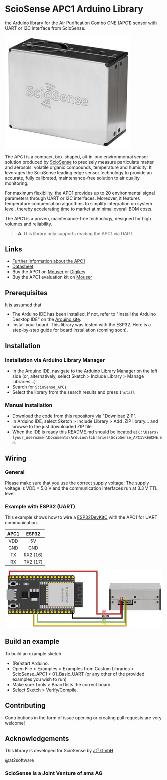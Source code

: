 # ScioSense APC1 Arduino Library
the Arduino library for the Air Purification Combo ONE (APC1) sensor with UART or I2C interface from ScioSense.

<img src="images/apc1.png" width="400">

The APC1 is a compact, box-shaped, all-in-one environmental sensor solution produced by
[ScioSense](http://www.sciosense.com) to precisely
measure particulate matter and aerosols, volatile organic compounds, temperature and
humidity. It leverages the ScioSense leading edge sensor technology to provide an
accurate, fully calibrated, maintenance-free solution to air quality monitoring.

For maximum flexibility, the APC1 provides up to 20 environmental signal parameters
through UART or I2C interfaces. Moreover, it features temperature compensation
algorithms to simplify integration on system level, thereby accelerating time to market at
minimal overall BOM costs.

The APC1 is a proven, maintenance-free technology, designed for high volumes and
reliability.

> :warning: This library only supports reading the APC1 via UART.


## Links
* [Further information about the APC1](https://www.sciosense.com/products/environmental-sensors/apc1/)  
* [Datasheet](https://www.sciosense.com/wp-content/uploads/documents/SC-001581-DS-4-APC1-Datasheet.pdf)
* Buy the APC1 on [Mouser](https://mou.sr/3RccQwh) or [Digikey](https://www.digikey.nl/short/2v43qfh4)
* Buy the APC1 evaluation kit on [Mouser](https://mou.sr/3LfXiUG)
 
## Prerequisites
It is assumed that
 - The Arduino IDE has been installed.
   If not, refer to "Install the Arduino Desktop IDE" on the
   [Arduino site](https://www.arduino.cc/en/Guide/HomePage).
 - Install your board. This library was tested with the ESP32. Here is a step-by-step guide for board installation 
(coming soon).


## Installation

### Installation via Arduino Library Manager
- In the Arduino IDE, navigate to the Arduino Library Manager on the left side (or, alternatively, select Sketch > 
Include Library > Manage Libraries...)
- Search for `ScioSense_APC1`
- Select the library from the search results and press `Install`

### Manual installation
- Download the code from this repository via "Download ZIP".
- In Arduino IDE, select Sketch > Include Library > Add .ZIP library... and browse to the just downloaded ZIP file.
- When the IDE is ready this README.md should be located at `C:\Users\[your_username]\Documents\Arduino\libraries\ScioSense_APC1\README.md`.


## Wiring

### General
Please make sure that you use the correct supply voltage: The supply voltage is VDD = 5.0 V and the communication
interfaces run at 3.3 V TTL level.

### Example with ESP32 (UART)
This example shows how to wire a [ESP32DevKitC](https://docs.espressif.com/projects/esp-idf/en/latest/esp32/hw-reference/esp32/get-started-devkitc.html#get-started-esp32-devkitc-board-front) 
with the APC1 for UART communication.

| APC1 |   ESP32   |
|:----:|:---------:|
| VDD  |    5V     |
| GND  |    GND    |
| TX  | RX2 (16)  |
| RX  | TX2 (17)  |

<img src="images/uart_pinout_esp32.png" width="1000">

## Build an example
To build an example sketch
 - (Re)start Arduino.
 - Open File > Examples > Examples from Custom Libraries > ScioSense_APC1 > 01_Basic_UART (or any other of the provided 
examples you wish to run)
 - Make sure Tools > Board lists the correct board.
 - Select Sketch > Verify/Compile.

## Contributing
Contributions in the form of issue opening or creating pull requests are very welcome!

## Acknowledgements
This library is developed for ScioSense by [at² GmbH](https://www.at2-software.com/en/) 

@at2software

### ScioSense is a Joint Venture of ams AG 

